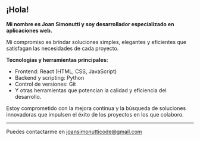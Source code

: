 ## ¡Hola!

**Mi nombre es Joan Simonutti y soy desarrollador especializado en aplicaciones web.**

Mi compromiso es brindar soluciones simples, elegantes y eficientes que satisfagan las necesidades de cada proyecto.

**Tecnologías y herramientas principales:**

- Frontend: React (HTML, CSS, JavaScript)
- Backend y scripting: Python
- Control de versiones: Git
- Y otras herramientas que potencian la calidad y eficiencia del desarrollo.

Estoy comprometido con la mejora continua y la búsqueda de soluciones innovadoras que impulsen el éxito de los proyectos en los que colaboro.

---

Puedes contactarme en [joansimonutticode@gmail.com](mailto:joansimonutticode@gmail.com)

